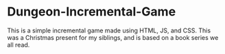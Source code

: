 # Dungeon-Incremental-Game
This is a simple incremental game made using HTML, JS, and CSS. This was a Christmas present for my siblings, and is based on a book series we all read.
